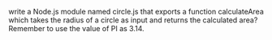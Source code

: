 write a Node.js module named circle.js that exports a function calculateArea which takes the radius of a circle as
input and returns the calculated area? Remember to use the value of PI as 3.14.
